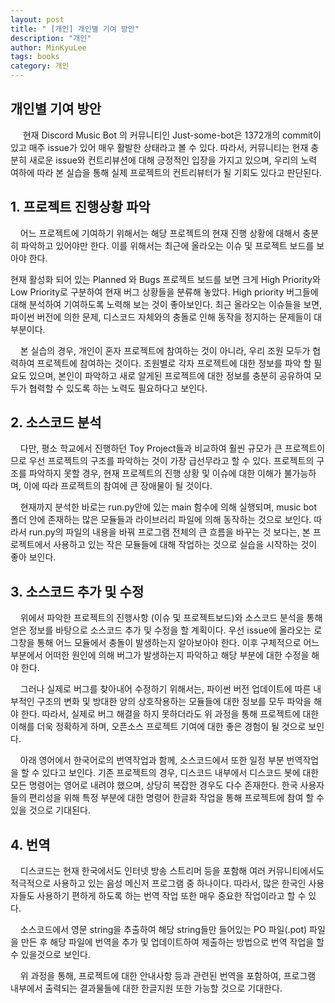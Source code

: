 ```yaml
---
layout: post
title: " [개인] 개인별 기여 방안"
description: "개인"
author: MinKyuLee
tags: books
category: 개인
---
```

## 개인별 기여 방안
<p> &nbsp;&nbsp;&nbsp;&nbsp; 현재 Discord Music Bot 의 커뮤니티인 Just-some-bot은 1372개의 commit이 있고 매주 issue가 있어 매우 활발한 상태라고 볼 수 있다. 따라서, 커뮤니티는 현재 충분히 새로운 issue와 컨트리뷰션에 대해 긍정적인 입장을 가지고 있으며, 우리의 노력 여하에 따라 본 실습을 통해 실제 프로젝트의 컨트리뷰터가 될 기회도 있다고 판단된다.</p>


## 1. 프로젝트 진행상황 파악
<p>	&nbsp;&nbsp;&nbsp;&nbsp;어느 프로젝트에 기여하기 위해서는 해당 프로젝트의 현재 진행 상황에 대해서 충분히 파악하고 있어야만 한다. 이를 위해서는 최근에 올라오는 이슈 및 프로젝트 보드를 보아야 한다.</p>
<p>	현재 활성화 되어 있는 Planned 와 Bugs 프로젝트 보드를 보면 크게 High Priority와 Low Priority로 구분하여 현재 버그 상황들을 분류해 놓았다. High priority 버그들에 대해 분석하여 기여하도록 노력해 보는 것이 좋아보인다.
최근 올라오는 이슈들을 보면, 파이썬 버전에 의한 문제, 디스코드 자체와의 충돌로 인해 동작을 정지하는 문제들이 대부분이다. 
</p>
<p>	&nbsp;&nbsp;&nbsp;&nbsp;본 실습의 경우, 개인이 혼자 프로젝트에 참여하는 것이 아니라, 우리 조원 모두가 협력하여 프로젝트에 참여하는 것이다. 조원별로 각자 프로젝트에 대한 정보를 파악 할 필요도 있으며, 본인이 파악하고 새로 알게된 프로젝트에 대한 정보를 충분히 공유하여 모두가 협력할 수 있도록 하는 노력도 필요하다고 보인다.
</p>


## 2. 소스코드 분석
<p>	&nbsp;&nbsp;&nbsp;&nbsp;다만, 평소 학교에서 진행하던 Toy Project들과 비교하여 훨씬 규모가 큰 프로젝트이므로 우선 프로젝트의 구조를 파악하는 것이 가장 급선무라고 할 수 있다. 프로젝트의 구조를 파악하지 못할 경우, 현재 프로젝트의 진행 상황 및 이슈에 대한 이해가 불가능하며, 이에 따라 프로젝트의 참여에 큰 장애물이 될 것이다. </p>
<p>	&nbsp;&nbsp;&nbsp;&nbsp;현재까지 분석한 바로는 run.py안에 있는 main 함수에 의해 실행되며, music bot 폴더 안에 존재하는 많은 모듈들과 라이브러리 파일에 의해 동작하는 것으로 보인다. 따라서 run.py의 파일의 내용을 바꿔 프로그램 전체의 큰 흐름을 바꾸는 것 보다는, 본 프로젝트에서 사용하고 있는 작은 모듈들에 대해 작업하는 것으로 실습을 시작하는 것이 좋아 보인다.</p>


## 3. 소스코드 추가 및 수정
<p>	&nbsp;&nbsp;&nbsp;&nbsp;위에서 파악한 프로젝트의 진행사항 (이슈 및 프로젝트보드)와 소스코드 분석을 통해 얻은 정보를 바탕으로 소스코드 추가 및 수정을 할 계획이다. 우선 issue에 올라오는 로그창을 통해 어느 모듈에서 충돌이 발생하는지 알아보아야 한다. 이후 구체적으로 어느 부분에서 어떠한 원인에 의해 버그가 발생하는지 파악하고 해당 부분에 대한 수정을 해야 한다.
</p>
<p>	&nbsp;&nbsp;&nbsp;&nbsp;그러나 실제로 버그를 찾아내어 수정하기 위해서는, 파이썬 버전 업데이트에 따른 내부적인 구조의 변화 및 방대한 양의 상호작용하는 모듈들에 대한 정보를 모두 파악을 해야 한다. 따라서, 실제로 버그 해결을 하지 못하더라도 위 과정을 통해 프로젝트에 대한 이해를 더욱 정확하게 하며, 오픈소스 프로젝트 기여에 대한 좋은 경험이 될 것으로 보인다.
</p>
<p>	&nbsp;&nbsp;&nbsp;&nbsp;아래 영어에서 한국어로의 번역작업과 함께, 소스코드에서 또한 일정 부분 번역작업을 할 수 있다고 보인다. 기존 프로젝트의 경우, 디스코드 내부에서 디스코드 봇에 대한 모든 명령어는 영어로 내려야 했으며, 상당히 복잡한 경우도 다수 존재한다. 한국 사용자들의 편리성을 위해 특정 부분에 대한 명령어 한글화 작업을 통해 프로젝트에 참여 할 수 있을 것으로 기대된다.
</p>


## 4. 번역
<p>	&nbsp;&nbsp;&nbsp;&nbsp;디스코드는 현재 한국에서도 인터넷 방송 스트리머 등을 포함해 여러 커뮤니티에서도 적극적으로 사용하고 있는 음성 메신저 프로그램 중 하나이다. 따라서, 많은 한국인 사용자들도 사용하기 편하게 하도록 하는 번역 작업 또한 매우 중요한 작업이라고 할 수 있다.
</p>
<p>	&nbsp;&nbsp;&nbsp;&nbsp;소스코드에서 영문 string을 추출하여 해당 string들만 들어있는 PO 파일(.pot) 파일을 만든 후 해당 파일에 번역을 추가 및 업데이트하여 제출하는 방법으로 번역 작업을 할 수 있을것으로 보인다.
</p>
<p>	&nbsp;&nbsp;&nbsp;&nbsp;위 과정을 통해, 프로젝트에 대한 안내사항 등과 관련된 번역을 포함하여, 프로그램 내부에서 출력되는 결과물들에 대한 한글지원 또한 가능할 것으로 기대한다.
</p>
